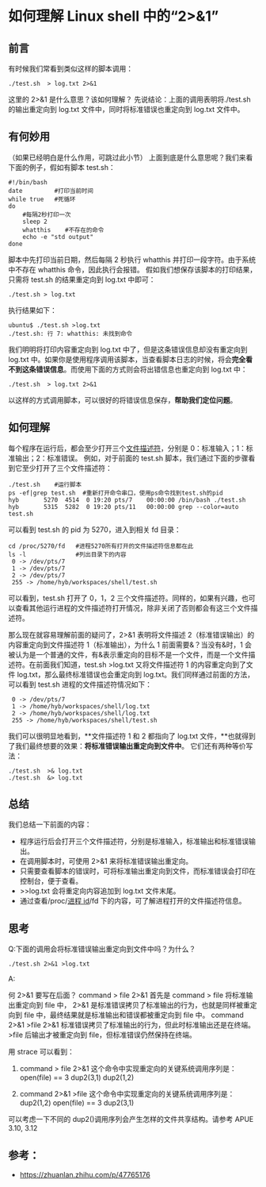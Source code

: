 # 如何理解 Linux shell 中的“2>&1”

## **前言**

有时候我们常看到类似这样的脚本调用：

```text
./test.sh  > log.txt 2>&1
```

这里的 2>&1 是什么意思？该如何理解？
先说结论：上面的调用表明将./test.sh 的输出重定向到 log.txt 文件中，同时将标准错误也重定向到 log.txt 文件中。

## **有何妙用**

（如果已经明白是什么作用，可跳过此小节）
上面到底是什么意思呢？我们来看下面的例子，假如有脚本 test.sh：

```text
#!/bin/bash
date         #打印当前时间
while true   #死循环
do
    #每隔2秒打印一次
    sleep 2
    whatthis    #不存在的命令
    echo -e "std output"
done
```

脚本中先打印当前日期，然后每隔 2 秒执行 whatthis 并打印一段字符。由于系统中不存在 whatthis 命令，因此执行会报错。
假如我们想保存该脚本的打印结果，只需将 test.sh 的结果重定向到 log.txt 中即可：

```text
./test.sh > log.txt
```

执行结果如下：

```text
ubuntu$ ./test.sh >log.txt
./test.sh: 行 7: whatthis: 未找到命令
```

我们明明将打印内容重定向到 log.txt 中了，但是这条错误信息却没有重定向到 log.txt 中。如果你是使用程序调用该脚本，当查看脚本日志的时候，将会**完全看不到这条错误信息**。而使用下面的方式则会将出错信息也重定向到 log.txt 中：

```text
./test.sh  > log.txt 2>&1
```

以这样的方式调用脚本，可以很好的将错误信息保存，**帮助我们定位问题**。

## **如何理解**

每个程序在运行后，都会至少打开三个[文件描述符](https://www.zhihu.com/search?q=文件描述符&search_source=Entity&hybrid_search_source=Entity&hybrid_search_extra={"sourceType"%3A"article"%2C"sourceId"%3A47765176})，分别是 0：标准输入；1：标准输出；2：标准错误。
例如，对于前面的 test.sh 脚本，我们通过下面的步骤看到它至少打开了三个文件描述符：

```text
./test.sh    #运行脚本
ps -ef|grep test.sh  #重新打开命令串口，使用ps命令找到test.sh的pid
hyb       5270  4514  0 19:20 pts/7    00:00:00 /bin/bash ./test.sh
hyb       5315  5282  0 19:20 pts/11   00:00:00 grep --color=auto test.sh
```

可以看到 test.sh 的 pid 为 5270，进入到相关 fd 目录：

```text
cd /proc/5270/fd   #进程5270所有打开的文件描述符信息都在此
ls -l              #列出目录下的内容
 0 -> /dev/pts/7
 1 -> /dev/pts/7
 2 -> /dev/pts/7
 255 -> /home/hyb/workspaces/shell/test.sh
```

可以看到，test.sh 打开了 0，1，2 三个文件描述符。同样的，如果有兴趣，也可以查看其他运行进程的文件描述符打开情况，除非关闭了否则都会有这三个文件描述符。

那么现在就容易理解前面的疑问了，2>&1 表明将文件描述 2（标准错误输出）的内容重定向到文件描述符 1（标准输出），为什么 1 前面需要&？当没有&时，1 会被认为是一个普通的文件，有&表示重定向的目标不是一个文件，而是一个文件描述符。在前面我们知道，test.sh >log.txt 又将文件描述符 1 的内容重定向到了文件 log.txt，那么最终标准错误也会重定向到 log.txt。我们同样通过前面的方法，可以看到 test.sh 进程的文件描述符情况如下：

```text
 0 -> /dev/pts/7
 1 -> /home/hyb/workspaces/shell/log.txt
 2 -> /home/hyb/workspaces/shell/log.txt
 255 -> /home/hyb/workspaces/shell/test.sh
```

我们可以很明显地看到，**文件描述符 1 和 2 都指向了 log.txt 文件，**也就得到了我们最终想要的效果：**将标准错误输出重定向到文件中**。
它们还有两种等价写法：

```text
./test.sh  >& log.txt
./test.sh  &> log.txt
```

## **总结**

我们总结一下前面的内容：

- 程序运行后会打开三个文件描述符，分别是标准输入，标准输出和标准错误输出。
- 在调用脚本时，可使用 2>&1 来将标准错误输出重定向。
- 只需要查看脚本的错误时，可将标准输出重定向到文件，而标准错误会打印在控制台，便于查看。
- \>>log.txt 会将重定向内容追加到 log.txt 文件末尾。
- 通过查看/proc/[进程 id](https://www.zhihu.com/search?q=进程id&search_source=Entity&hybrid_search_source=Entity&hybrid_search_extra={"sourceType"%3A"article"%2C"sourceId"%3A47765176})/fd 下的内容，可了解进程打开的文件描述符信息。

## **思考**

Q:下面的调用会将标准错误输出重定向到文件中吗？为什么？

```text
./test.sh 2>&1 >log.txt
```

A:

何 2>&1 要写在后面？
command > file 2>&1
首先是 command > file 将标准输出重定向到 file 中， 2>&1 是标准错误拷贝了标准输出的行为，也就是同样被重定向到 file 中，最终结果就是标准输出和错误都被重定向到 file 中。
command 2>&1 >file
2>&1 标准错误拷贝了标准输出的行为，但此时标准输出还是在终端。>file 后输出才被重定向到 file，但标准错误仍然保持在终端。

用 strace 可以看到：

1. command > file 2>&1
   这个命令中实现重定向的关键系统调用序列是：
   open(file) == 3
   dup2(3,1)
   dup2(1,2)

2. command 2>&1 >file
   这个命令中实现重定向的关键系统调用序列是：
   dup2(1,2)
   open(file) == 3
   dup2(3,1)

可以考虑一下不同的 dup2()调用序列会产生怎样的文件共享结构。请参考 APUE 3.10, 3.12

## 参考：

- https://zhuanlan.zhihu.com/p/47765176
